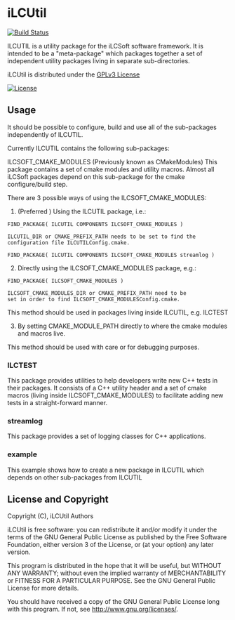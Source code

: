 # iLCUtil
[![Build Status](https://travis-ci.org/iLCSoft/iLCUtil.svg?branch=master)](https://travis-ci.org/iLCSoft/iLCUtil)


ILCUTIL is a utility package for the iLCSoft software framework. It is intended to be a "meta-package" which packages together a set of independent utility packages living in separate sub-directories.

iLCUtil is distributed under the [GPLv3 License](http://www.gnu.org/licenses/gpl-3.0.en.html)

[![License](https://www.gnu.org/graphics/gplv3-127x51.png)](https://www.gnu.org/licenses/gpl-3.0.en.html)

## Usage

It should be possible to configure, build and use all of the sub-packages independently of ILCUTIL.

Currently ILCUTIL contains the following sub-packages:

ILCSOFT_CMAKE_MODULES (Previously known as CMakeModules) This package contains a set of cmake modules and utility macros. Almost all iLCSoft packages depend on this sub-package for the cmake configure/build step.

There are 3 possible ways of using the ILCSOFT_CMAKE_MODULES:

1. (Preferred ) Using the ILCUTIL package, i.e.:
```
FIND_PACKAGE( ILCUTIL COMPONENTS ILCSOFT_CMAKE_MODULES )

ILCUTIL_DIR or CMAKE_PREFIX_PATH needs to be set to find the configuration file ILCUTILConfig.cmake.

FIND_PACKAGE( ILCUTIL COMPONENTS ILCSOFT_CMAKE_MODULES streamlog )
```


2. Directly using the ILCSOFT_CMAKE_MODULES package, e.g.:
```
FIND_PACKAGE( ILCSOFT_CMAKE_MODULES )

ILCSOFT_CMAKE_MODULES_DIR or CMAKE_PREFIX_PATH need to be
set in order to find ILCSOFT_CMAKE_MODULESConfig.cmake.
```
This method should be used in packages living inside ILCUTIL,
e.g. ILCTEST

3. By setting CMAKE_MODULE_PATH directly to where the cmake modules and macros live.

This method should be used with care or for debugging purposes.

### ILCTEST

This package provides utilities to help developers write new C++ tests in their packages. It consists of a C++ utility header and a set of cmake macros (living inside ILCSOFT_CMAKE_MODULES) to facilitate adding new tests in a straight-forward manner.

### streamlog
This package provides a set of logging classes for C++ applications.

### example
This example shows how to create a new package in ILCUTIL which depends on other sub-packages from ILCUTIL



## License and Copyright
Copyright (C), iLCUtil Authors

iLCUtil is free software: you can redistribute it and/or modify it under the terms of the GNU General Public License as published by the Free Software Foundation, either version 3 of the License, or (at your option) any later version.

This program is distributed in the hope that it will be useful, but WITHOUT ANY WARRANTY; without even the implied warranty of MERCHANTABILITY or FITNESS FOR A PARTICULAR PURPOSE.  See the GNU General Public License for more details.

You should have received a copy of the GNU General Public License long with this program.  If not, see <http://www.gnu.org/licenses/>.
